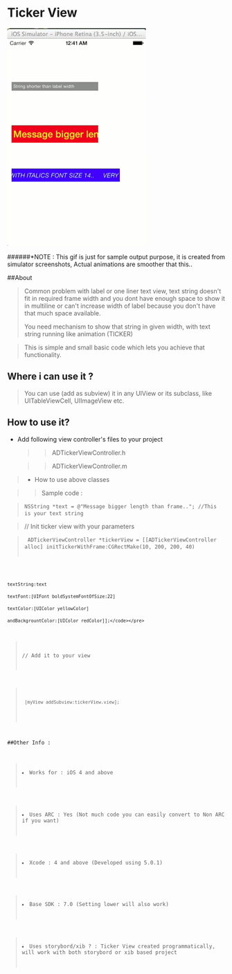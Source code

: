 Ticker View
===========

![      ](\GIF_OF_SAMPLE_OUTPUT.gif "")


######*NOTE : This gif is just for sample output purpose, it is created from simulator screenshots, Actual animations are smoother that this..

##About 

><p>Common problem  with label or one liner text view, text string doesn't fit in required frame width and you dont have enough space to show it in multiline or can't increase width of label because you don't have that much space available.
><p> You need mechanism to show that string in given width, with text string running like animation (TICKER)

><p>This  is simple and small basic code which lets you achieve that functionality. 

## Where i can use it ?

>You can use (add as subview) it in any UIView or its subclass, like UITableViewCell, UIImageView etc.







How to use it?
-------------

>
* Add following view controller's files to your project 

   >>ADTickerViewController.h
   
   >>ADTickerViewController.m

>* How to use above classes 
   
   >>Sample code :
   
   ><pre><code>NSString *text = @"Message bigger length than frame.."; //This is your text string</code></pre>

  > // Init ticker view with your parameters
   
   ><pre><code> ADTickerViewController *tickerView = [[ADTickerViewController alloc] initTickerWithFrame:CGRectMake(10, 200, 200, 40)
                                                                                  textString:text
                                                                                    textFont:[UIFont boldSystemFontOfSize:22]
                                                                                   textColor:[UIColor yellowColor]
                                                                          andBackgrountColor:[UIColor redColor]];</code></pre>
                                                                          
  >// Add it to your view
  
  ><pre><code> [myView addSubview:tickerView.view];</code></pre>

##Other Info : 


><li>Works for : iOS 4 and above</li>

><li>Uses ARC : Yes (Not much code you can easily convert to Non ARC if you want)</li>

><li>Xcode : 4 and above (Developed using 5.0.1)</li>

><li>Base SDK : 7.0 (Setting lower will also work)</li>

><li>Uses storybord/xib ? : Ticker View created programmatically, will work with both storybord or xib based project</li>




